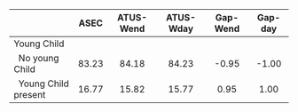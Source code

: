 
|                      |         ASEC |    ATUS-Wend |    ATUS-Wday |     Gap-Wend |      Gap-day |
| -------------------- | :----------: | :----------: | :----------: | :----------: | :----------: |
| Young Child          |              |              |              |              |              |
| &nbsp;&nbsp;No young Child |        83.23 |        84.18 |        84.23 |        -0.95 |        -1.00 |
| &nbsp;&nbsp;Young Child present |        16.77 |        15.82 |        15.77 |         0.95 |         1.00 |

